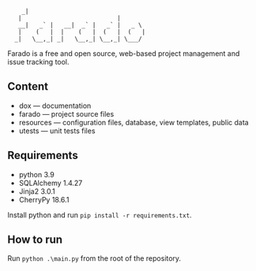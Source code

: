 
```
    _|                                   
   |                           |         
   __|   _` |   __|  _` |   _` |   _ \   
   |    (   |  |    (   |  (   |  (   |  
  _|   \__,_| _|   \__,_| \__,_| \___/   
```

Farado is a free and open source, web-based project management and issue tracking tool.



## Content

* dox — documentation
* farado — project source files
* resources — configuration files, database, view templates, public data
* utests — unit tests files



## Requirements

* python 3.9
* SQLAlchemy 1.4.27
* Jinja2 3.0.1
* CherryPy 18.6.1

Install python and run `pip install -r requirements.txt`.



## How to run

Run `python .\main.py` from the root of the repository.
